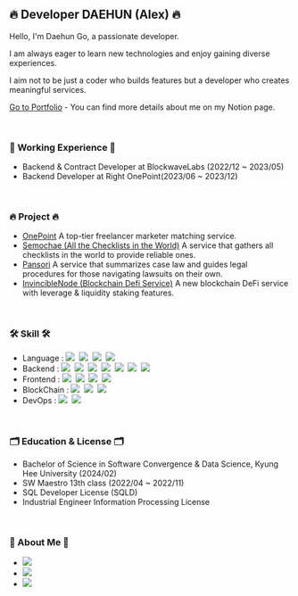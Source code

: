 ## 🔥 Developer DAEHUN (Alex) 🔥

Hello, I'm Daehun Go, a passionate developer.

I am always eager to learn new technologies and enjoy gaining diverse experiences.  

I aim not to be just a coder who builds features but a developer who creates meaningful services.    

[Go to Portfolio](https://friendly-oil-ffd.notion.site/DAEHUN-GO-121128d13eb480cfaeecd9518df68b53) - You can find more details about me on my Notion page.

<br>

<h3>🏢 Working Experience 🏢</h3>
<ul>
    <li>Backend & Contract Developer at BlockwaveLabs (2022/12 ~ 2023/05)</li>
    <li>Backend Developer at Right OnePoint(2023/06 ~ 2023/12)</li>
</ul>

<br>

<h3>🔥 Project 🔥</h3>

* [OnePoint](https://friendly-oil-ffd.notion.site/f9eca1d8e3554fc6a380d69f3205fa1a?pvs=4) A top-tier freelancer marketer matching service.
* [Semochae (All the Checklists in the World)](https://friendly-oil-ffd.notion.site/2ffabccf6d7945ec89a6edc30b952d9f)  A service that gathers all checklists in the world to provide reliable ones.  
* [Pansori](https://friendly-oil-ffd.notion.site/24d2ade732414eab96cf61662b423992) A service that summarizes case law and guides legal procedures for those navigating lawsuits on their own.
* [InvincibleNode (Blockchain Defi Service)](https://friendly-oil-ffd.notion.site/InvincibleNode-a52b3939e89848c68483a8ae7d3019ef) A new blockchain DeFi service with leverage & liquidity staking features.

<br>

<h3>🛠 Skill 🛠</h3>

<ul>
    <li>Language :   
        <img src="https://img.shields.io/badge/Java-007396?style=flat-square&logo=Java&logoColor=white"/></a>&nbsp 
        <img src="https://img.shields.io/badge/C++-00599C?style=flat-square&logo=C%2B%2B&logoColor=white"/></a>&nbsp 
        <img src="https://img.shields.io/badge/Python-3766AB?style=flat-square&logo=Python&logoColor=white"/></a>&nbsp 
        <img src="https://img.shields.io/badge/Javascript-ffb13b?style=flat-square&logo=javascript&logoColor=white"/></a>
  </li>
  <li> Backend : 
        <img src="https://img.shields.io/badge/SpringBoot-6DB33F?style=flat-square&logo=Spring&logoColor=white"/></a>&nbsp
        <img src="https://img.shields.io/badge/Django-092E20?style=flat-square&logo=Django&logoColor=white"/></a>&nbsp 
        <img src="https://img.shields.io/badge/NodeJS-green?style=flat-square&logo=Node&logoColor=white"/></a>&nbsp
        <img src="https://img.shields.io/badge/MariaDB-99a8a4?style=flat-square&logo=MariaDB&logoColor=white"/></a>&nbsp 
        <img src="https://img.shields.io/badge/MySQL-2E538A?style=flat-square&logo=MySQL&logoColor=white"/></a>&nbsp
        <img src="https://img.shields.io/badge/Redis-d14836?style=flat-square&logo=Redis&logoColor=white"/></a>&nbsp
        <img src="https://img.shields.io/badge/NestJS-red?style=flat-square&logo=NestJS&logoColor=white"/></a>&nbsp
  </li>
  <li> Frontend : 
          <img src="https://img.shields.io/badge/React-61DAFB?style=flat-square&logo=React&logoColor=white"/></a>&nbsp
          <img src="https://img.shields.io/badge/Next-000000?style=flat-square&logo=nextdotjs&logoColor=white"/></a>&nbsp
          <img src="https://img.shields.io/badge/Chakra UI-319795?style=flat-square&logo=chakraui&logoColor=white"/></a>&nbsp
          <img src="https://img.shields.io/badge/Android Stuido-3DDC84?style=flat-square&logo=androidstudio&logoColor=white"/></a>&nbsp
  </li>
  <li> BlockChain : 
          <img src="https://img.shields.io/badge/Solidity-363636?style=flat-square&logo=solidity&logoColor=white"/></a>&nbsp
          <img src="https://img.shields.io/badge/Hardhat-ffb13b?style=flat-square&"/></a>&nbsp
          <img src="https://img.shields.io/badge/Move-000000?style=flat-square&"/></a>&nbsp
  </li>
  <li> DevOps :
        <img src="https://img.shields.io/badge/AWS-white?style=flat-square&logo=Amazon AWS&logoColor=orange"/></a>&nbsp
        <img src="https://img.shields.io/badge/Github Actions-blue?style=flat-square&logo=Github Actions&logoColor=white"/></a>&nbsp  
  </li>
</ul>
  
<br>

<h3>🗂 Education & License 🗂</h3>
<ul>
    <li>Bachelor of Science in Software Convergence & Data Science, Kyung Hee University (2024/02) </li>
    <li>SW Maestro 13th class (2022/04 ~ 2022/11)</li>
    <li>SQL Developer License (SQLD)</li>
    <li>Industrial Engineer Information Processing License</li>
</ul>

<br>


<h3> 🧸 About Me 🧸 </h3>
<ul>
    <li><a href="https://friendly-oil-ffd.notion.site/Hoony-s-a0d4b36ba9f6402491c5e023b23d7173"><img src="https://img.shields.io/badge/Portpolio-orange?style=flat-square&logo=Notion&logoColor=white&link=https://www.instagram.com/woo0_hooo/"/></a></li>
  <li><a href="https://velog.io/@eogns0321"><img src="https://img.shields.io/badge/Tech%20Blog-11B48A?style=flat-square&logo=Vimeo&logoColor=white&link=https://velog.io/@eogns0321"/></a></li>
  <li><a href="mailto:eogns0321@gmail.com"><img src="https://img.shields.io/badge/Gmail-d14836?style=flat-square&logo=Gmail&logoColor=white&link=eogns0321@gmail.com"/></a></li>
</ul>
